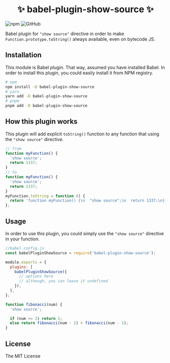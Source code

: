 <h1 align="center">
  ✨ babel-plugin-show-source ✨
</h1>

![npm](https://img.shields.io/npm/v/babel-plugin-show-source)
![GitHub](https://img.shields.io/github/license/nouvist/babel-plugin-show-source)

Babel plugin for `"show source"` directive in order to make `Function.prototype.toString()` always available, even on bytecode JS.

## Installation

This module is Babel plugin. That way, assumed you have installed Babel. In order to install this plugin, you could easily install it from NPM registry.

```bash
# npm
npm install -D babel-plugin-show-source
# yarn
yarn add -D babel-plugin-show-source
# pnpm
pnpm add -D babel-plugin-show-source
```

## How this plugin works

This plugin will add explicit `toString()` function to any function that using the `"show source"` directive.

```js
// from
function myFunction() {
  'show source';
  return 1337;
}
// to
function myFunction() {
  'show source';
  return 1337;
}
myFunction.toString = function () {
  return 'function myFunction() {\n  "show source";\n  return 1337;\n}';
};
```

## Usage

In order to use this plugin, you could simply use the `"show source"` directive in your function.

```js
//babel.config.js
const babelPluginShowSource = require('babel-plugin-show-source');

module.exports = {
  plugins: [
    babelPluginShowSource({
      // options here
      // although, you can leave it undefined
    }),
  ],
};
```

```js
function fibonacci(num) {
  'show source';

  if (num <= 2) return 1;
  else return fibonacci(num - 2) + fibonacci(num - 1);
}
```

## License

The MIT License
